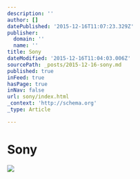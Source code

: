 ```yaml
---
description: ''
author: []
datePublished: '2015-12-16T11:07:23.329Z'
publisher:
  domain: ''
  name: ''
title: Sony
dateModified: '2015-12-16T11:04:03.006Z'
sourcePath: _posts/2015-12-16-sony.md
published: true
inFeed: true
hasPage: true
inNav: false
url: sony/index.html
_context: 'http://schema.org'
_type: Article

---
```

# Sony
![](https://the-grid-user-content.s3-us-west-2.amazonaws.com/e976539c-3b9a-4e50-8707-3176c3b6c4f7.png)
